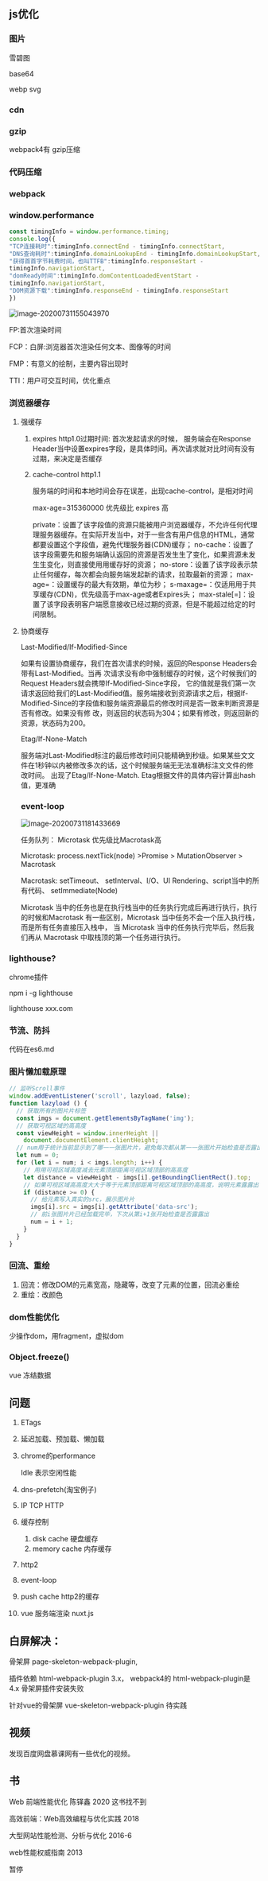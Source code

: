 ## js优化

### 图片

雪碧图

base64

webp svg

### cdn

### gzip  

webpack4有 gzip压缩

### 代码压缩

### webpack

### window.performance

```js
const timingInfo = window.performance.timing;
console.log({
"TCP连接耗时":timingInfo.connectEnd - timingInfo.connectStart,
"DNS查询耗时":timingInfo.domainLookupEnd - timingInfo.domainLookupStart,
"获得⾸首字节耗费时间，也叫TTFB":timingInfo.responseStart -
timingInfo.navigationStart,
"domReady时间":timingInfo.domContentLoadedEventStart -
timingInfo.navigationStart,
"DOM资源下载":timingInfo.responseEnd - timingInfo.responseStart
})
```

![image-20200731155043970](./.vuepress/public/md-img/4.png)

FP:首次渲染时间

FCP：白屏:浏览器首次渲染任何文本、图像等的时间

FMP：有意义的绘制，主要内容出现时

TTI：用户可交互时间，优化重点

### 浏览器缓存

1. 强缓存

   1. expires  http1.0过期时间:  首次发起请求的时候， 服务端会在Response Header当中设置expires字段，是具体时间。再次请求就对比时间有没有过期，来决定是否缓存

   2. cache-control  http1.1

      服务端的时间和本地时间会存在误差，出现cache-control，是相对时间

      max-age=315360000   优先级比 expires 高

      private：设置了该字段值的资源只能被用户浏览器缓存，不允许任何代理理服务器缓存。在实际开发当中，对于一些含有用户信息的HTML，通常都要设置这个字段值，避免代理服务器(CDN)缓存； 
      no-cache：设置了该字段需要先和服务端确认返回的资源是否发⽣生了变化，如果资源未发⽣生变化，则直接使⽤用缓存好的资源；
      no-store：设置了该字段表示禁止任何缓存，每次都会向服务端发起新的请求，拉取最新的资源；
      max-age=：设置缓存的最大有效期，单位为秒；
      s-maxage=：仅适⽤用于共享缓存(CDN)，优先级高于max-age或者Expires头； 
      max-stale[=]：设置了该字段表明客户端愿意接收已经过期的资源，但是不能超过给定的时间限制。

2. 协商缓存

   Last-Modified/If-Modified-Since

   如果有设置协商缓存，我们在首次请求的时候，返回的Response Headers会带有Last-Modified。当再 次请求没有命中强制缓存的时候，这个时候我们的Request Headers就会携带If-Modified-Since字段， 它的值就是我们第一次请求返回给我们的Last-Modified值。服务端接收到资源请求之后，根据If- Modified-Since的字段值和服务端资源最后的修改时间是否一致来判断资源是否有修改。如果没有修 改，则返回的状态码为304；如果有修改，则返回新的资源，状态码为200。 

   Etag/If-None-Match

   服务端对Last-Modified标注的最后修改时间只能精确到秒级。如果某些⽂文件在1秒钟以内被修改多次的话，这个时候服务端⽆无法准确标注⽂文件的修改时间。 出现了Etag/If-None-Match. Etag根据文件的具体内容计算出hash值，更准确
   
   ### event-loop
   
   ![image-20200731181433669](./.vuepress/public/md-img/5.png)
   
   任务队列： Microtask 优先级比Macrotask高
   
   Microtask: process.nextTick(node) >Promise > MutationObserver > Macrotask
   
   Macrotask: setTimeout、 setInterval、I/O、UI Rendering、script当中的所有代码、
   setImmediate(Node)
   
   Microtask 当中的任务也是在执行栈当中的任务执行完成后再进行执行，执行的时候和Macrotask 有一些区别，Microtask 当中任务不会⼀个压入执行栈，而是所有任务直接压入栈中， 当 Microtask 当中的任务执行完毕后，然后我们再从 Macrotask 中取栈顶的第⼀个任务进行执行。
   
### lighthouse?

chrome插件

npm i -g lighthouse

 lighthouse xxx.com

### 节流、防抖

代码在es6.md

### 图片懒加载原理

```js
// 监听Scroll事件
window.addEventListener('scroll', lazyload, false);
function lazyload () {
  // 获取所有的图⽚片标签
  const imgs = document.getElementsByTagName('img');
  // 获取可视区域的⾼高度
  const viewHeight = window.innerHeight ||
    document.documentElement.clientHeight;
  // num用于统计当前显示到了哪⼀一张图⽚片，避免每次都从第⼀一张图片开始检查是否露出
  let num = 0;
  for (let i = num; i < imgs.length; i++) {
    // ⽤用可视区域高度减去元素顶部距离可视区域顶部的⾼高度
    let distance = viewHeight - imgs[i].getBoundingClientRect().top;
    // 如果可视区域⾼高度⼤大于等于元素顶部距离可视区域顶部的⾼高度，说明元素露露出
    if (distance >= 0) {
      // 给元素写入真实的src，展示图⽚片
      imgs[i].src = imgs[i].getAttribute('data-src');
      // 前i张图⽚片已经加载完毕，下次从第i+1张开始检查是否露露出
      num = i + 1;
    }
  }
}
```

### 回流、重绘

1. 回流：修改DOM的元素宽高，隐藏等，改变了元素的位置，回流必重绘
2. 重绘：改颜色

### dom性能优化

少操作dom，用fragment，虚拟dom

### Object.freeze()

vue 冻结数据

## 问题

1. ETags

2. 延迟加载、预加载、懒加载

4. chrome的performance

   Idle 表示空闲性能

3. dns-prefetch(淘宝例子)

4. IP TCP HTTP

5. 缓存控制

   1. disk cache  硬盘缓存
   2. memory cache 内存缓存

7. http2

8. event-loop

9. push cache http2的缓存

10. vue 服务端渲染   nuxt.js 

## 白屏解决：

骨架屏 page-skeleton-webpack-plugin, 

插件依赖 html-webpack-plugin 3.x，   webpack4的 html-webpack-plugin是4.x 骨架屏插件安装失败

针对vue的骨架屏  vue-skeleton-webpack-plugin 待实践

## 视频

发现百度网盘慕课网有一些优化的视频。

## 书

Web 前端性能优化 陈铎鑫 2020 这书找不到

高效前端：Web高效编程与优化实践  2018

大型网站性能检测、分析与优化  2016-6   

web性能权威指南 2013

暂停